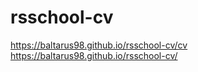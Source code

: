 # rsschool-cv
https://baltarus98.github.io/rsschool-cv/cv
https://baltarus98.github.io/rsschool-cv/
